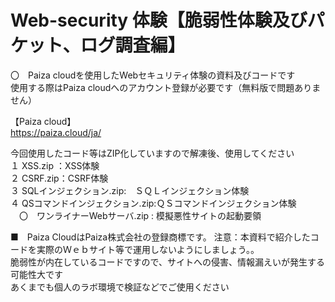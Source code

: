 # Web-security 体験【脆弱性体験及びパケット、ログ調査編】<br>

〇　Paiza cloudを使用したWebセキュリティ体験の資料及びコードです<br>
使用する際はPaiza cloudへのアカウント登録が必要です（無料版で問題ありません）<br>

【Paiza cloud】<br>
https://paiza.cloud/ja/

今回使用したコード等はZIP化していますので解凍後、使用してください<br>
１ XSS.zip ：XSS体験<br>
２ CSRF.zip：CSRF体験<br>
３ SQLインジェクション.zip:　ＳＱＬインジェクション体験<br>
４ QSコマンドインジェクション.zip:ＱＳコマンドインジェクション体験<br>
　〇　ワンライナーWebサーバ.zip : 模擬悪性サイトの起動要領<br>
  
  
■　Paiza CloudはPaiza株式会社の登録商標です。
注意：本資料で紹介したコードを実際のＷｅｂサイト等で運用しないようにしましょう。。<br>
脆弱性が内在しているコードですので、サイトへの侵害、情報漏えいが発生する可能性大です<br>
あくまでも個人のラボ環境で検証などでご使用ください<br>
